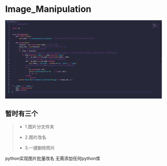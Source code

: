 # Image_Manipulation
![image](/img/photo_change_name.png)

## 暂时有三个
> - 1.图片分文件夹
>
> - 2.图片改名
>
> - 3.一键删除照片
>
>

python实现图片批量改名
无需添加任何python库



